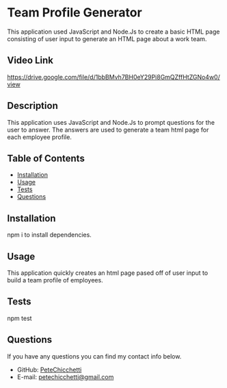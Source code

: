 # Team Profile Generator
  
  This application used JavaScript and Node.Js to create a basic HTML page consisting of user input to generate an HTML page about a work team.

  ## Video Link

  https://drive.google.com/file/d/1bbBMvh7BH0eY29Pi8GmQZffHtZGNo4w0/view
          
  ## Description

  This application uses JavaScript and Node.Js to prompt questions for the user to answer. The answers are used to generate a team html page for each employee profile.
          
  ## Table of Contents

  * [Installation](#installation)
  * [Usage](#usage)
  * [Tests](#tests)
  * [Questions](#questions)
          
  ## Installation

  npm i to install dependencies.
          
  ## Usage

  This application quickly creates an html page pased off of user input to build a team profile of employees.
          
  ## Tests

  npm test
          
  ## Questions
  If you have any questions you can find my contact info below.
  * GitHub: [PeteChicchetti](https://github.com/PeteChicchetti)
  * E-mail: petechicchetti@gmail.com
